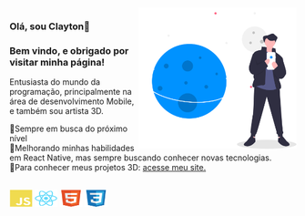 
<a href="#">
  <img align="right" src="https://github.com/ClaytonPhilippe/ClaytonPhilippe/blob/main/image/undraw_lost_online_wqob.svg" width=55% height=55% />
</a>



<h3>Olá, sou Clayton👋</h3>
<h3>Bem vindo, e obrigado por visitar minha página!</h3>

Entusiasta do mundo da programação, principalmente na área de desenvolvimento Mobile, e também sou artista 3D.

🚀Sempre em busca do próximo nível</br>
🔭Melhorando minhas habilidades em React Native, mas sempre buscando conhecer novas tecnologias.</br>
🎨Para conhecer meus projetos 3D: [acesse meu site.](https://www.artstation.com/claytonphilippe)


<div style="display: inline_block"><br>
  <img align="center" alt="Rafa-Js" height="30" width="40" src="https://raw.githubusercontent.com/devicons/devicon/master/icons/javascript/javascript-plain.svg">
  <img align="center" alt="Rafa-React" height="30" width="40" src="https://raw.githubusercontent.com/devicons/devicon/master/icons/react/react-original.svg">
  <img align="center" alt="Rafa-HTML" height="30" width="40" src="https://raw.githubusercontent.com/devicons/devicon/master/icons/html5/html5-original.svg">
  <img align="center" alt="Rafa-CSS" height="30" width="40" src="https://raw.githubusercontent.com/devicons/devicon/master/icons/css3/css3-original.svg">
</div>





